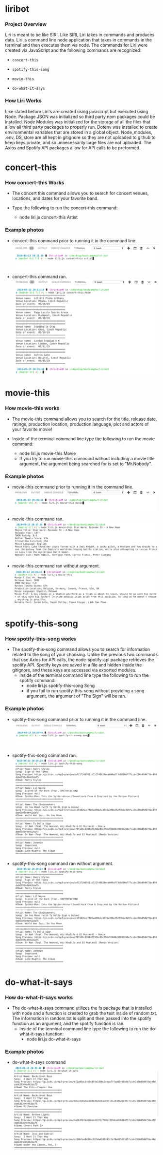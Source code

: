 # liribot 

### Project Overview
Liri is meant to be like SIRI. Like SIRI, Liri takes in commands and produces data. Liri is command line node application that takes in commands in the terminal and then executes them via node. The commands for Liri were created via JavaScript and the following commands are recognized: 

   * `concert-this`

   * `spotify-this-song`

   * `movie-this`

   * `do-what-it-says`

### How Liri Works 

Like stated before Liri's are created using javascript but executed using Node. Package.JSON was initialized so third party npm packages could be installed. Node Modules was initialized for the storage of all the files that allow all third party packages to properly run. Dotenv was installed to create environmental variables that are stored in a global object. Node_modules, .env, DS_store are all kept in gitignore so they are not uploaded to github to keep keys private, and so unnecessarily large files are not uploaded.  The Axios and Spotify API packages allow for API calls to be preformed. 



# concert-this

### How concert-this Works

* The concert this command allows you to search for concert venues, locations, and dates for your favorite band. 

* Type the following to run the concert-this command:
    * node liri.js concert-this Artist 



### Example photos

* concert-this command prior to running it in the command line. 
![command line concert](images/concertThisCommand.png)

* concert-this command ran. 
![concert command ran](images/concertExample.png)


# movie-this

### How movie-this works 

* The movie-this command allows you to search for the title, release date, ratings, production location, production language, plot and actors of your favorite movie! 

* Inside of the terminal command line type the following to run the movie command: 
    * node liri.js movie-this Movie
    * If you try to run movie-this command without including a movie title argument, the argument being searched for is set to "Mr.Nobody".  

### Example photos

* movie-this command prior to running it in the command line. 
![command line concert](images/movieCommand.png)

* movie-this command ran. 
![concert command ran](images/movieExample.png)

* movie-this command ran without argument. 
![concert command ran](images/movieNobody.png)

# spotify-this-song

### How spotify-this-song works

* The spotify-this-song command allows you to search for information related to the song of your choosing. Unlike the previous two commands that use Axios for API calls, the node-spotify-api package retrieves the spotify API. Spotify keys are saved in a file and hidden inside the gitignore, and these keys are accessed via exported modules. 
    * Inside of the terminal command line type the following to run the spotify command: 
        * node liri.js spotify-this-song Song
        * if you fail to run spotify-this-song without providing a song argument, the argument of "The Sign" will be ran. 

### Example photos

* spotify-this-song command prior to running it in the command line. 
![command line concert](images/spotifyCommand.png)

* spotify-this-song command ran. 
![concert command ran](images/spotifyExample.png)

* spotify-this-song command ran without argument. 
![concert command ran](images/spotifyExample.png)

# do-what-it-says

### How do-what-it-says works

* The do-what-it-says command utilizes the fs package that is installed with node and a function is created to grab the text inside of random.txt. The information in random.txt is split and then passed into the spotify function as an argument, and the spotify function is ran. 
    * Inside of the terminal command line type the following to run the do-what-it-says function: 
        * node liri.js do-what-it-says


### Example photos


* do-what-it-says command
![command line concert](images/doWhatItSays.png)




